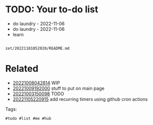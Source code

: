 # TODO: Your to-do list

- do laundry - 2022-11-06
- do laundry - 2022-11-06
- learn

```
```

` zet/20221101052020/README.md `

# Related

- [20221008042814](/zet/20221008042814/README.md) WIP
- [20221009192000](/zet/20221009192000/README.md) stuff to put on main page
- [20221003150098](/zet/20221003150098/README.md) TODO
- [20221105220915](/zet/20221105220915/README.md) add recurring timers using github cron actions

Tags:

    #todo #list #me #hub
